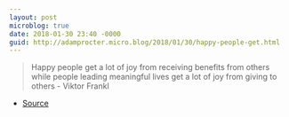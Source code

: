 ```yaml
---
layout: post
microblog: true
date: 2018-01-30 23:40 -0000
guid: http://adamprocter.micro.blog/2018/01/30/happy-people-get.html
---
```

> Happy people get a lot of joy from receiving benefits from others while people leading meaningful lives get a lot of joy from giving to others - Viktor Frankl

- [Source](http://www.businessinsider.com/a-lesson-about-happiness-from-a-holocaust-survivor-2014-10)
